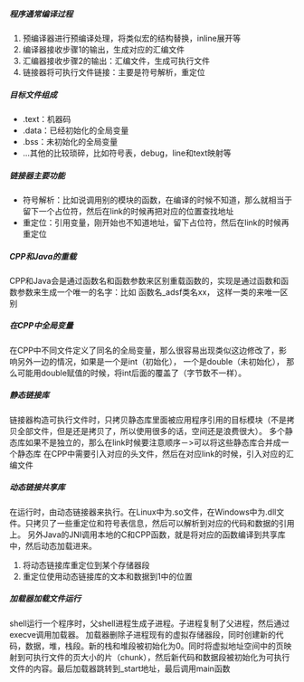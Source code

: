 ##### 程序通常编译过程
1. 预编译器进行预编译处理，将类似宏的结构替换，inline展开等
2. 编译器接收步骤1的输出，生成对应的汇编文件
3. 汇编器接收步骤2的输出：汇编文件，生成可执行文件
4. 链接器将可执行文件链接：主要是符号解析，重定位

##### 目标文件组成
* .text：机器码
* .data：已经初始化的全局变量
* .bss：未初始化的全局变量
* ...其他的比较琐碎，比如符号表，debug，line和text映射等

##### 链接器主要功能
* 符号解析：比如说调用别的模块的函数，在编译的时候不知道，那么就相当于留下一个占位符，然后在link的时候再把对应的位置查找地址
* 重定位：引用变量，刚开始也不知道地址，留下占位符，然后在link的时候再重定位

##### CPP和Java的重载
CPP和Java会是通过函数名和函数参数来区别重载函数的，实现是通过函数和函数参数来生成一个唯一的名字：比如 函数名_adsf类名xx， 这样一类的来唯一区别

##### 在CPP中全局变量
在CPP中不同文件定义了同名的全局变量，那么很容易出现类似这边修改了，影响另外一边的情况，如果是一个是int（初始化）， 一个是double（未初始化）， 那么可能用double赋值的时候，将int后面的覆盖了（字节数不一样）。

##### 静态链接库
链接器构造可执行文件时，只拷贝静态库里面被应用程序引用的目标模块（不是拷贝全部文件，但是还是拷贝了，所以使用很多的话，空间还是浪费很大）。
多个静态库如果不是独立的，那么在link时候要注意顺序－>可以将这些静态库合并成一个静态库
在CPP中需要引入对应的头文件，然后在对应link的时候，引入对应的汇编文件

##### 动态链接共享库
在运行时，由动态链接器来执行。在Linux中为.so文件，在Windows中为.dll文件。只拷贝了一些重定位和符号表信息，然后可以解析到对应的代码和数据的引用上。
另外Java的JNI调用本地的C和CPP函数，就是将对应的函数编译到共享库中，然后动态加载进来。

1. 将动态链接库重定位到某个存储器段
2. 重定位使用动态链接库的文本和数据到1中的位置

##### 加载器加载文件运行
shell运行一个程序时，父shell进程生成子进程。子进程复制了父进程，然后通过execve调用加载器。
加载器删除子进程现有的虚拟存储器段，同时创建新的代码，数据，堆，栈段。新的栈和堆段被初始化为0。同时将虚拟地址空间中的页映射到可执行文件的页大小的片（chunk），然后新代码和数据段被初始化为可执行文件的内容。最后加载器跳转到_start地址，最后调用main函数



